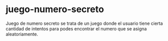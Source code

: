 # juego-numero-secreto
Juego de numero secreto se trata de un juego donde el usuario tiene cierta cantidad de intentos para podes encontrar el numero que se asigna aleatoriamente.
